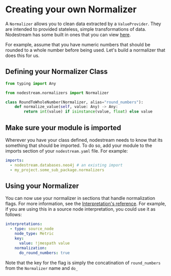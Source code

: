 # Creating your own Normalizer

A `Normalizer` allows you to clean data extracted by a `ValueProvider`. They are intended to provided stateless, simple
transformations of data. Nodestream has some built in ones that you can view [here](../reference/normalizers.md).

For example, assume that you have numeric numbers that should be rounded to a whole number before being used.
Let's build a normalizer that does this for us.

## Defining your Normalizer Class

```python
from typing import Any

from nodestream.normalizers import Normalizer

class RoundToWholeNumber(Normalizer, alias="round_numbers"):
    def normalize_value(self, value: Any) -> Any:
        return int(value) if isinstance(value, float) else value
```

## Make sure your module is imported

Wherever you have your class defined, nodestream needs to know that its something that should be imported. To do
so, add your module to the imports section of your `nodestream.yaml` file. For example:

```yaml
imports:
  - nodestream.databases.neo4j # an existing import
  - my_project.some_sub_package.normalizers
```

## Using your Normalizer

You can now use your normalizer in sections that handle normalization flags. For more information,
see the [Interpretation's reference](../reference/interpretations.md). For example, if you are using this
in a source node interpretation, you could use it as follows:

```yaml
interpretations:
  - type: source_node
    node_type: Metric
    key:
      value: !jmespath value
    normalization:
      do_round_numbers: true
```

Note that the key for the flag is simply the concatination of `round_numbers` from the `Normalizer` name and `do_`

